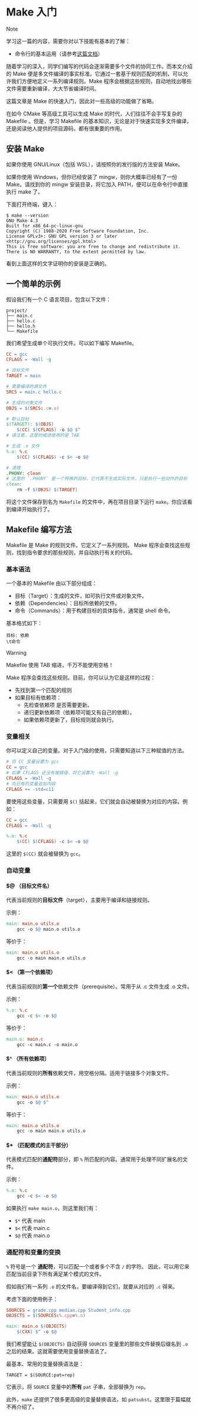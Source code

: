 # Make 入门
> [!note]
> 学习这一篇的内容，需要你对以下技能有基本的了解：
> * 命令行的基本运用（请参考[这篇文档](../linux-and-shell/basic-command-line)）


随着学习的深入，同学们编写的代码会逐渐需要多个文件的协同工作。而本文介绍的 Make 便是多文件编译的事实标准。它通过一套基于规则匹配的机制，可以允许我们方便地定义一系列编译规则。Make 程序会根据这些规则，自动地找出哪些文件需要重新编译，大大节省编译时间。

这篇文章是 Make 的快速入门，因此对一些高级的功能做了省略。

在如今 CMake 等高级工具可以生成 Make 的时代，人们往往不会手写复杂的 Makefile
。但是，学习 Makefile 的基本知识，无论是对于快速实现多文件编译，还是阅读他人提供的项目源码，都有很重要的作用。

## 安装 Make
如果你使用 GNU/Linux（包括 WSL），请按照你的发行版的方法安装 Make。

如果你使用 Windows，但你已经安装了 mingw，则你大概率已经有了一份 Make。请找到你的 mingw 安装目录，将它加入 PATH，便可以在命令行中直接执行 make 了。

下面打开终端，键入：

```plain
$ make --version
GNU Make 4.3
Built for x86_64-pc-linux-gnu
Copyright (C) 1988-2020 Free Software Foundation, Inc.
License GPLv3+: GNU GPL version 3 or later <http://gnu.org/licenses/gpl.html>
This is free software: you are free to change and redistribute it.
There is NO WARRANTY, to the extent permitted by law.
```

看到上面这样的文字证明你的安装是正确的。

## 一个简单的示例

假设我们有一个 C 语言项目，包含以下文件：

```
project/
├── main.c
├── hello.c
├── hello.h
└── Makefile
```
我们希望生成单个可执行文件。可以如下编写 Makefile。
```makefile
CC = gcc
CFLAGS = -Wall -g

# 目标文件
TARGET = main

# 需要编译的源文件
SRCS = main.c hello.c

# 生成的对象文件
OBJS = $(SRCS:.c=.o)

# 默认目标
$(TARGET): $(OBJS)
	$(CC) $(CFLAGS) -o $@ $^
# 请注意，这里的缩进使用的是 TAB

# 生成 .o 文件
%.o: %.c
	$(CC) $(CFLAGS) -c $< -o $@

# 清理
.PHONY: clean
# 这里的 `.PHONY` 是一个特殊的目标，它代表不生成实际文件，只是执行一些动作的目标
clean:
	rm -f $(OBJS) $(TARGET)
```

将这个文件保存到名为 `Makefile` 的文件中，再在项目目录下运行 `make`。你应该看到编译开始执行了。

## Makefile 编写方法
Makefile 是 Make 的规则文件。它定义了一系列规则。 Make 程序会查找这些规则，找到指令要求的那些规则，并自动执行有关的代码。

### 基本语法
一个基本的 Makefile 由以下部分组成：
- 目标（Target）：生成的文件，如可执行文件或对象文件。
- 依赖（Dependencies）：目标所依赖的文件。
- 命令（Commands）：用于构建目标的具体指令，通常是 shell 命令。

基本格式如下：

```
目标: 依赖
\t命令
```

> [!WARNING]
> Makefile 使用 TAB 缩进，千万不能使用空格！

Make 程序会查找这些规则。目前，你可以认为它是这样的过程：

- 先找到第一个匹配的规则
- 如果目标有依赖项：
	- 先检查依赖项 是否需要更新。
    - 递归更新依赖项（依赖项可能又有自己的依赖）。
    - 如果依赖项更新了，目标规则就会执行。

### 变量相关
你可以定义自己的变量。对于入门级的使用，只需要知道以下三种赋值的方法。
```makefile
# 将 CC 变量设置为 gcc
CC = gcc
# 如果 CFLAGS 还没有被赋值，将它设置为 -Wall -g
CFLAGS = -Wall -g
# 向已有的变量追加内容
CFLAGS += -std=c11
```

要使用这些变量，只需要用 `$()` 括起来，它们就会自动被替换为对应的内容。例如：

```makefile
CC = gcc
CFLAGS = -Wall -g

%.o: %.c
	$(CC) $(CFLAGS) -c $< -o $@
```

这里的 `$(CC)` 就会被替换为 `gcc`。
### 自动变量

#### $@ （目标文件名）

代表当前规则的**目标文件**（target），主要用于编译和链接规则。

示例：

```makefile
main: main.o utils.o
    gcc -o $@ main.o utils.o
```
等价于：
```makefile
main: main.o utils.o
    gcc -o main main.o utils.o
```

#### $< （第一个依赖项）

代表当前规则的**第一个**依赖文件（prerequisite）。常用于从 .c 文件生成 .o 文件。

示例：
```makefile
%.o: %.c
	gcc -c $< -o $@
```
等价于：
```makefile
main.o: main.c
	gcc -c main.c -o main.o
```
#### $^ （所有依赖项）
代表当前规则的**所有**依赖文件，用空格分隔。适用于链接多个对象文件。

示例：
```makefile
main: main.o utils.o
	gcc -o $@ $^
```
等价于：
```makefile
main: main.o utils.o
	gcc -o main main.o utils.o
```
#### $* （匹配模式的主干部分）
代表模式匹配的**通配符**部分，即 `%` 所匹配的内容。通常用于处理不同扩展名的文件。

示例：
```makefile
%.o: %.c
	gcc -c $< -o $@
```
如果执行 `make main.o`，则这里我们有：

- `$*` 代表 main
- `$<` 代表 main.c
- `$@` 代表 main.o

### 通配符和变量的变换
`%` 符号是一个 **通配符**，可以匹配一个或者多个不含 `/` 的字符。
因此，可以用它来匹配当前目录下所有满足某个模式的文件。


假如我们有一系列 `.o` 的文件名，要编译得到它们，就要从对应的 `.c` 得来。

考虑下面的使用例子：
```makefile
SOURCES = grade.cpp median.cpp Student_info.cpp
OBJECTS = $(SOURCES:%.cpp=%.o)

main: main.o $(OBJECTS)
	$(CXX) $^ -o $@
```

我们希望能让 `$(OBJECTS)` 自动获得 `SOURCES` 变量里的那些文件替换后缀名到 `.o` 之后的结果。这就需要使用变量替换语法了。

最基本、常用的变量替换语法是：

```
TARGET = $(SOURCE:pat=rep)
```
它表示，将 `SOURCE` 变量中的**所有** `pat` 子串，全部替换为 `rep`。

此外，`make` 还提供了很多更高级的变量替换语法，如 `patsubst`。这里限于篇幅就不再介绍了。
